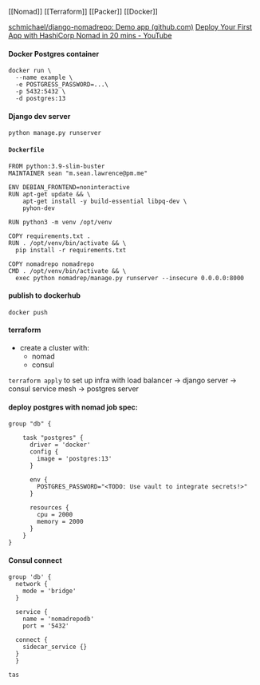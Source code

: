 [[Nomad]] [[Terraform]] [[Packer]] [[Docker]]

[schmichael/django-nomadrepo: Demo app (github.com)](https://github.com/schmichael/django-nomadrepo)
[Deploy Your First App with HashiCorp Nomad in 20 mins - YouTube](https://www.youtube.com/watch?v=SSfuhOLfJUg)
#### Docker Postgres container 
```
docker run \
  --name example \
  -e POSTGRESS_PASSWORD=...\
  -p 5432:5432 \
  -d postgres:13
```

#### Django dev server
`python manage.py runserver`

#### `Dockerfile`
```
FROM python:3.9-slim-buster
MAINTAINER sean "m.sean.lawrence@pm.me"

ENV DEBIAN_FRONTEND=noninteractive
RUN apt-get update && \
    apt-get install -y build-essential libpq-dev \
    pyhon-dev
    
RUN python3 -m venv /opt/venv

COPY requirements.txt .
RUN . /opt/venv/bin/activate && \
  pip install -r requirements.txt
  
COPY nomadrepo nomadrepo
CMD . /opt/venv/bin/activate && \
  exec python nomadrep/manage.py runserver --insecure 0.0.0.0:8000
```

#### publish to dockerhub
`docker push`

#### terraform
- create a cluster with:
  - nomad
  - consul

`terraform apply` to set up infra with load balancer -> django server -> consul service mesh -> postgres server

#### deploy postgres with nomad job spec:
```
group "db" {
  
    task "postgres" {
      driver = 'docker'
      config {
        image = 'postgres:13'
      }
      
      env {
        POSTGRES_PASSWORD="<TODO: Use vault to integrate secrets!>"
      }
      
      resources {
        cpu = 2000
        memory = 2000
      }
    }
}
```

#### Consul connect
```
group 'db' {
  network {
    mode = 'bridge'
  }
  
  service {
    name = 'nomadrepodb'
    port = '5432'
  
  connect {
    sidecar_service {}
  }
  }

tas
  